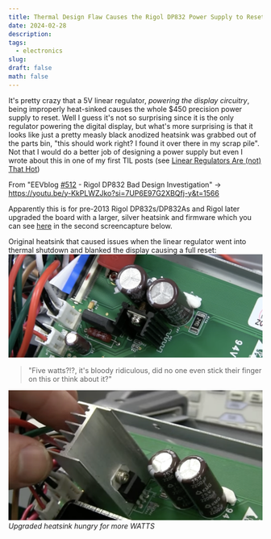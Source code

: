 ```yaml
---
title: Thermal Design Flaw Causes the Rigol DP832 Power Supply to Reset
date: 2024-02-28
description: 
tags:
  - electronics
slug: 
draft: false
math: false
---
```


It's pretty crazy that a 5V linear regulator, _powering the display circuitry_, being improperly heat-sinked causes the whole $450 precision power supply to reset. Well I guess it's not so surprising since it is the only regulator powering the digital display, but what's more surprising is that it looks like just a pretty measly black anodized heatsink was grabbed out of the parts bin, "this should work right? I found it over there in my scrap pile". Not that I would do a better job of designing a power supply but even I wrote about this in one of my first TIL posts (see [Linear Regulators Are (not) That Hot](Linear%20Regulators%20Are%20(not)%20That%20Hot.md))

From "EEVblog [#512](https://www.youtube.com/hashtag/512) - Rigol DP832 Bad Design Investigation" →  https://youtu.be/y-KkPLWZJko?si=7UP6E97G2XBQfj-y&t=1566

Apparently this is for pre-2013 Rigol DP832s/DP832As and Rigol later upgraded the board with a larger, silver heatsink and firmware which you can see [here](https://youtu.be/6Kfp77-7VU8?si=vGnikuwrr4MzG1sI&t=238) in the second screencapture below. 

Original heatsink that caused issues when the linear regulator went into thermal shutdown and blanked the display causing a full reset:
![](attachments/Screenshot%202024-02-28%20at%206.17.39%20PM.png)
> "Five watts?!?, it's bloody ridiculous, did no one even stick their finger on this or think about it?"


![](attachments/Screenshot%202024-02-28%20at%206.41.18%20PM.png)
_Upgraded heatsink hungry for more WATTS_


